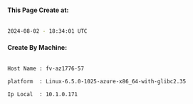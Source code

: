 
   
#### This Page Create at:

```bash

2024-08-02 - 18:34:01 UTC

```

#### Create By Machine:

```bash

Host Name : fv-az1776-57

platform  : Linux-6.5.0-1025-azure-x86_64-with-glibc2.35

Ip Local  : 10.1.0.171

```

